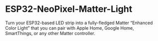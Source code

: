 # ESP32-NeoPixel-Matter-Light
Turn your ESP32-based LED strip into a fully-fledged Matter “Enhanced Color Light” that you can pair with Apple Home, Google Home, SmartThings, or any other Matter controller.

